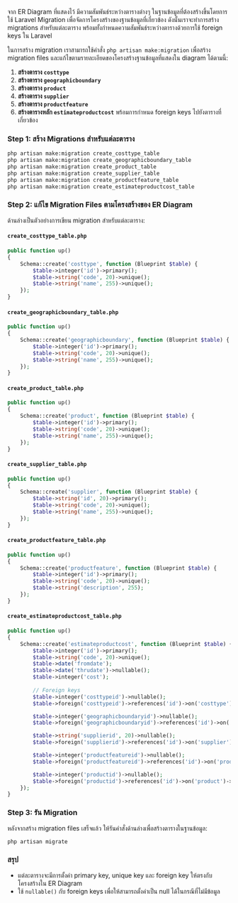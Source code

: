 จาก ER Diagram ที่แสดงไว้ มีความสัมพันธ์ระหว่างตารางต่างๆ ในฐานข้อมูลที่ต้องสร้างขึ้นโดยการใช้ Laravel Migration เพื่อจัดการโครงสร้างของฐานข้อมูลที่เกี่ยวข้อง ดังนั้นเราจะทำการสร้าง migrations สำหรับแต่ละตาราง พร้อมทั้งกำหนดความสัมพันธ์ระหว่างตารางด้วยการใช้ foreign keys ใน Laravel

ในการสร้าง migration เราสามารถใช้คำสั่ง `php artisan make:migration` เพื่อสร้าง migration files และแก้ไขตามรายละเอียดของโครงสร้างฐานข้อมูลที่แสดงใน diagram ได้ตามนี้:

1. **สร้างตาราง `costtype`**
2. **สร้างตาราง `geographicboundary`**
3. **สร้างตาราง `product`**
4. **สร้างตาราง `supplier`**
5. **สร้างตาราง `productfeature`**
6. **สร้างตารางหลัก `estimateproductcost`** พร้อมการกำหนด foreign keys ไปยังตารางที่เกี่ยวข้อง

### Step 1: สร้าง Migrations สำหรับแต่ละตาราง

```bash
php artisan make:migration create_costtype_table
php artisan make:migration create_geographicboundary_table
php artisan make:migration create_product_table
php artisan make:migration create_supplier_table
php artisan make:migration create_productfeature_table
php artisan make:migration create_estimateproductcost_table
```

### Step 2: แก้ไข Migration Files ตามโครงสร้างของ ER Diagram

ด้านล่างเป็นตัวอย่างการเขียน migration สำหรับแต่ละตาราง:

#### `create_costtype_table.php`
```php
public function up()
{
    Schema::create('costtype', function (Blueprint $table) {
        $table->integer('id')->primary();
        $table->string('code', 20)->unique();
        $table->string('name', 255)->unique();
    });
}
```

#### `create_geographicboundary_table.php`
```php
public function up()
{
    Schema::create('geographicboundary', function (Blueprint $table) {
        $table->integer('id')->primary();
        $table->string('code', 20)->unique();
        $table->string('name', 255)->unique();
    });
}
```

#### `create_product_table.php`
```php
public function up()
{
    Schema::create('product', function (Blueprint $table) {
        $table->integer('id')->primary();
        $table->string('code', 20)->unique();
        $table->string('name', 255)->unique();
    });
}
```

#### `create_supplier_table.php`
```php
public function up()
{
    Schema::create('supplier', function (Blueprint $table) {
        $table->string('id', 20)->primary();
        $table->string('code', 20)->unique();
        $table->string('name', 255)->unique();
    });
}
```

#### `create_productfeature_table.php`
```php
public function up()
{
    Schema::create('productfeature', function (Blueprint $table) {
        $table->integer('id')->primary();
        $table->string('code', 20)->unique();
        $table->string('description', 255);
    });
}
```

#### `create_estimateproductcost_table.php`
```php
public function up()
{
    Schema::create('estimateproductcost', function (Blueprint $table) {
        $table->integer('id')->primary();
        $table->string('code', 20)->unique();
        $table->date('fromdate');
        $table->date('thrudate')->nullable();
        $table->integer('cost');
        
        // Foreign keys
        $table->integer('costtypeid')->nullable();
        $table->foreign('costtypeid')->references('id')->on('costtype')->onDelete('set null');

        $table->integer('geographicboundaryid')->nullable();
        $table->foreign('geographicboundaryid')->references('id')->on('geographicboundary')->onDelete('set null');

        $table->string('supplierid', 20)->nullable();
        $table->foreign('supplierid')->references('id')->on('supplier')->onDelete('set null');

        $table->integer('productfeatureid')->nullable();
        $table->foreign('productfeatureid')->references('id')->on('productfeature')->onDelete('set null');

        $table->integer('productid')->nullable();
        $table->foreign('productid')->references('id')->on('product')->onDelete('set null');
    });
}
```

### Step 3: รัน Migration
หลังจากสร้าง migration files เสร็จแล้ว ให้รันคำสั่งด้านล่างเพื่อสร้างตารางในฐานข้อมูล:
```bash
php artisan migrate
```

### สรุป
- แต่ละตารางจะมีการตั้งค่า primary key, unique key และ foreign key ให้ตรงกับโครงสร้างใน ER Diagram
- ใช้ `nullable()` กับ foreign keys เพื่อให้สามารถตั้งค่าเป็น null ได้ในกรณีที่ไม่มีข้อมูล